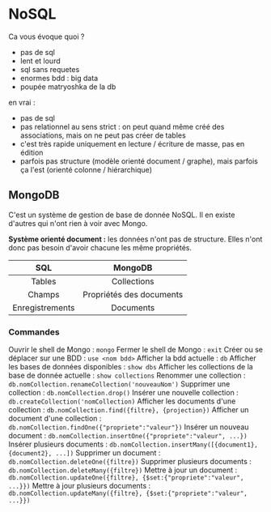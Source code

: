 # NoSQL

Ca vous évoque quoi ?

- pas de sql
- lent et lourd
- sql sans requetes
- enormes bdd : big data
- poupée matryoshka de la db
  
en vrai :

- pas de sql
- pas relationnel au sens strict : on peut quand même créé des associations, mais on ne peut pas créer de tables
- c'est très rapide uniquement en lecture / écriture de masse, pas en édition
- parfois pas structure (modèle orienté document / graphe), mais parfois ça l'est (orienté colonne / hiérarchique)

## MongoDB

C'est un système de gestion de base de donnée NoSQL. Il en existe d'autres qui n'ont rien à voir avec Mongo.

**Système orienté document :** les données n'ont pas de structure. Elles n'ont donc pas besoin d'avoir chacune les même propriétés.

|SQL|MongoDB|
|:---:|:---:|
|Tables|Collections|
|Champs|Propriétés des documents|
|Enregistrements|Documents|

### Commandes 

Ouvrir le shell de Mongo : `mongo`
Fermer le shell de Mongo : `exit`
Créer ou se déplacer sur une BDD : `use <nom bdd>`
Afficher la bdd actuelle : `db`
Afficher les bases de données disponibles : `show dbs`
Afficher les collections de la base de donnée actuelle : `show collections`
Renommer une collection : `db.nomCollection.renameCollection('nouveauNom')`
Supprimer une collection : `db.nomCollection.drop()`
Insérer une nouvelle collection : `db.createCollection('nomCollection)`
Afficher les documents d'une collection : `db.nomCollection.find({filtre}, {projection})`
Afficher un document d'une collection : `db.nomCollection.findOne({"propriete":"valeur"})`
Insérer un nouveau document : `db.nomCollection.insertOne({"propriete":"valeur", ...})`
Insérer plusieurs documents : `db.nomCollection.insertMany([{document1}, {document2}, ...])`
Supprimer un document : `db.nomCollection.deleteOne({filtre})`
Supprimer plusieurs documents : `db.nomCollection.deleteMany({filtre})`
Mettre à jour un document : `db.nomCollection.updateOne({filtre}, {$set:{"propriete":"valeur", ...}})`
Mettre à jour plusieurs documents : `db.nomCollection.updateMany({filtre}, {$set:{"propriete":"valeur", ...}})`